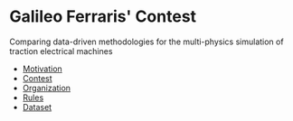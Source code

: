 # Galileo Ferraris' Contest

Comparing data-driven methodologies for the  multi-physics simulation of traction electrical machines

- <a href="https://github.com/cadema-PoliTO/GalFer_contest/blob/main/Presentations/motivation.pdf" target="_blank">Motivation
- <a href="https://github.com/cadema-PoliTO/GalFer_contest/blob/main/Presentations/contest.pdf" target="_blank">Contest
- <a href="https://github.com/cadema-PoliTO/GalFer_contest/blob/main/Presentations/organization.pdf" target="_blank">Organization
- <a href="https://github.com/cadema-PoliTO/GalFer_contest/blob/main/Presentations/rules.pdf" target="_blank">Rules
- <a href="https://github.com/cadema-PoliTO/GalFer_contest/blob/main/Presentations/dataset.pdf" target="_blank">Dataset
